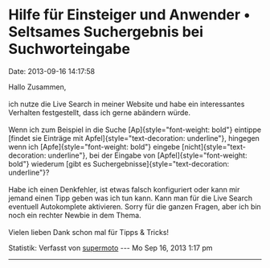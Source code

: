Hilfe für Einsteiger und Anwender • Seltsames Suchergebnis bei Suchworteingabe
==============================================================================

Date: 2013-09-16 14:17:58

Hallo Zusammen,\
\
ich nutze die Live Search in meiner Website und habe ein interessantes
Verhalten festgestellt, dass ich gerne abändern würde.\
\
Wenn ich zum Beispiel in die Suche [Ap]{style="font-weight: bold"}
eintippe [findet sie Einträge mit
Apfel]{style="text-decoration: underline"}, hingegen wenn ich
[Apfe]{style="font-weight: bold"} eingebe
[nicht]{style="text-decoration: underline"}, bei der Eingabe von
[Apfel]{style="font-weight: bold"} wiederum [gibt es
Suchergebnisse]{style="text-decoration: underline"}?\
\
Habe ich einen Denkfehler, ist etwas falsch konfiguriert oder kann mir
jemand einen Tipp geben was ich tun kann. Kann man für die Live Search
eventuell Autokomplete aktivieren. Sorry für die ganzen Fragen, aber ich
bin noch ein rechter Newbie in dem Thema.\
\
Vielen lieben Dank schon mal für Tipps & Tricks!

Statistik: Verfasst von
[supermoto](http://forum.yacy-websuche.de/memberlist.php?mode=viewprofile&u=9001)
--- Mo Sep 16, 2013 1:17 pm

------------------------------------------------------------------------
